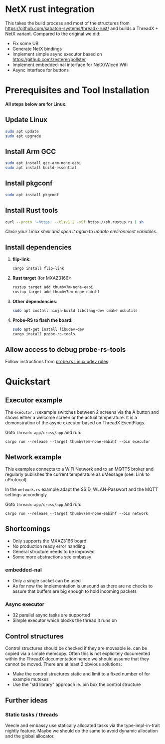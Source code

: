 # NetX rust integration

This takes the build process and most of the structures from https://github.com/sabaton-systems/threadx-rust/ and builds a ThreadX + NetX variant.
Compared to the original we did:

- Fix some UB
- Generate NetX bindings
- Implement simple async executor based on https://github.com/zesterer/pollster
- Implement embedded-nal interface for NetX/Wiced Wifi
- Async interface for buttons

# Prerequisites and Tool Installation

**All steps below are for Linux.**

## Update Linux

```sh
sudo apt update
sudo apt upgrade
```

## Install Arm GCC

```sh
sudo apt install gcc-arm-none-eabi
sudo apt install build-essential
```

## Install pkgconf

```sh
sudo apt install pkgconf
```

## Install Rust tools

```sh
curl --proto '=https' --tlsv1.2 -sSf https://sh.rustup.rs | sh
```

*Close your Linux shell and open it again to update environment variables.*

## Install dependencies

1. **flip-link**:
	```sh
	cargo install flip-link
	```

2. **Rust target** (for MXAZ3166):
	```sh
	rustup target add thumbv7m-none-eabi
	rustup target add thumbv7em-none-eabihf
	```

3. **Other dependencies**:
	```sh
	sudo apt install ninja-build libclang-dev cmake usbutils
	```

4. **Probe-RS to flash the board**:
	```sh
	sudo apt-get install libudev-dev
	cargo install probe-rs-tools
	```

## Allow access to debug probe-rs-tools

Follow instructions from [probe.rs Linux udev rules](https://probe.rs/docs/getting-started/probe-setup/#linux-udev-rules)

# Quickstart

## Executor example

The `executor.rs`example switches between 2 screens via tha A button and shows either a welcome screen or the actual temperature. It is a demonstration of the async executor based on ThreadX EventFlags.

Goto `threadx-app/cross/app` and run:

`cargo run --release --target thumbv7em-none-eabihf --bin executor`

## Network example

This examples connects to a WiFi Network and to an MQTT5 broker and regularly publishes the current temperature as uMessage (see: Link to uProtocol). 

In the `network.rs` example adapt the SSID, WLAN-Passwort and the MQTT settings accordingly.  

Goto `threadx-app/cross/app` and run:

`cargo run --release --target thumbv7em-none-eabihf --bin network`

## Shortcomings

- Only supports the MXAZ3166 board!
- No production ready error handling 
- General structure needs to be improved 
- Some more abstractions see embassy

### embedded-nal

- Only a single socket can be used
- As for now the implementation is unsound as there are no checks to assure that buffers are big enough to hold incoming packets 

### Async executor

- 32 parallel async tasks are supported
- Simple executor which blocks the thread it runs on 

## Control structures

Control structures should be checked if they are moveable ie. can be copied via a simple memcopy. Often this is not explicitely documented within the
ThreadX documentation hence we should assume that they cannot be moved. There are at least 2 obvious solutions:

- Make the control structures static and limit to a fixed number of for example mutexes
- Use the "std library" approach ie. pin box the control structure

## Further ideas

### Static tasks / threads

Veecle and embassy use statically allocated tasks via the type-impl-in-trait nightly feature. Maybe we should do the same to avoid dynamic allocation and the global allocator. 

